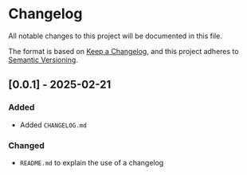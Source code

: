 # Changelog

All notable changes to this project will be documented in this file.

The format is based on [Keep a Changelog](https://keepachangelog.com/en/1.1.0/),
and this project adheres to [Semantic Versioning](https://semver.org/spec/v2.0.0.html).

## [0.0.1] - 2025-02-21

### Added

- Added `CHANGELOG.md`

### Changed

- `README.md` to explain the use of a changelog

<!-- [0.0.1]: <RELEASE_URL> -->